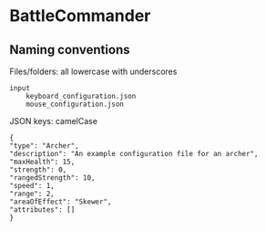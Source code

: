 # BattleCommander

## Naming conventions
Files/folders: all lowercase with underscores

    input
        keyboard_configuration.json
        mouse_configuration.json 
        
JSON keys: camelCase

    {
    "type": "Archer",
    "description": "An example configuration file for an archer",
    "maxHealth": 15,
    "strength": 0,
    "rangedStrength": 10,
    "speed": 1,
    "range": 2,
    "areaOfEffect": "Skewer",
    "attributes": []
    }

